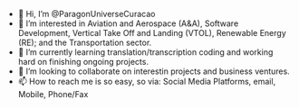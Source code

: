 - 👋 Hi, I’m @ParagonUniverseCuracao
- 👀 I’m interested in Aviation and Aerospace (A&A), Software Development, Vertical Take Off and Landing (VTOL), Renewable Energy (RE); and the Transportation sector.
- 🌱 I’m currently learning translation/transcription coding and working hard on finishing ongoing projects.
- 💞️ I’m looking to collaborate on interestin projects and business ventures.
- 📫 How to reach me is so easy, so via: Social Media Platforms, email, Mobile, Phone/Fax 

<!---
ParagonUniverseCuracao/ParagonUniverseCuracao is a ✨ special ✨ repository because its `README.md` (this file) appears on your GitHub profile.
You can click the Preview link to take a look at your changes.
--->

